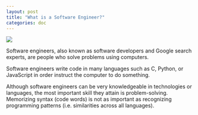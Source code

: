 ```yaml
---
layout: post
title: "What is a Software Engineer?"
categories: doc
---
```


![](https://media.giphy.com/media/5xaOcLwEvFOizxHVyVy/giphy.gif)

Software engineers, also known as software developers and Google search experts, are people who solve problems using computers.

Software engineers write code in many languages such as C, Python, or JavaScript in order instruct the computer to do something.

Although software engineers can be very knowledgeable in technologies or languages, the most important skill they attain is problem-solving. Memorizing syntax (code words) is not as important as recognizing programming patterns (i.e. similarities across all languages).